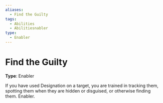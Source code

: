 ```yaml
---
aliases:
  - Find the Guilty
tags:
  - Abilities
  - Abilitiesnabler
type:
  - Enabler
---
```


# Find the Guilty

**Type**: Enabler

If you have used Designation on a target, you are trained in tracking them, spotting them when they are hidden or disguised, or otherwise finding them. Enabler.
